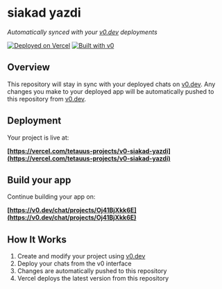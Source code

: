 # siakad yazdi

*Automatically synced with your [v0.dev](https://v0.dev) deployments*

[![Deployed on Vercel](https://img.shields.io/badge/Deployed%20on-Vercel-black?style=for-the-badge&logo=vercel)](https://vercel.com/tetauus-projects/v0-siakad-yazdi)
[![Built with v0](https://img.shields.io/badge/Built%20with-v0.dev-black?style=for-the-badge)](https://v0.dev/chat/projects/Oj41BjXkk6E)

## Overview

This repository will stay in sync with your deployed chats on [v0.dev](https://v0.dev).
Any changes you make to your deployed app will be automatically pushed to this repository from [v0.dev](https://v0.dev).

## Deployment

Your project is live at:

**[https://vercel.com/tetauus-projects/v0-siakad-yazdi](https://vercel.com/tetauus-projects/v0-siakad-yazdi)**

## Build your app

Continue building your app on:

**[https://v0.dev/chat/projects/Oj41BjXkk6E](https://v0.dev/chat/projects/Oj41BjXkk6E)**

## How It Works

1. Create and modify your project using [v0.dev](https://v0.dev)
2. Deploy your chats from the v0 interface
3. Changes are automatically pushed to this repository
4. Vercel deploys the latest version from this repository